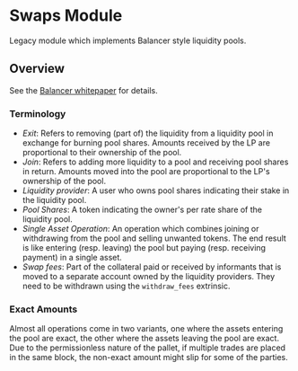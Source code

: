 # Swaps Module

Legacy module which implements Balancer style liquidity pools.

## Overview

See the [Balancer whitepaper](https://www.balancer.fi/whitepaper.pdf) for
details.

### Terminology

-   _Exit_: Refers to removing (part of) the liquidity from a liquidity pool in
    exchange for burning pool shares. Amounts received by the LP are
    proportional to their ownership of the pool.
-   _Join_: Refers to adding more liquidity to a pool and receiving pool shares
    in return. Amounts moved into the pool are proportional to the LP's
    ownership of the pool.
-   _Liquidity provider_: A user who owns pool shares indicating their stake in
    the liquidity pool.
-   _Pool Shares_: A token indicating the owner's per rate share of the
    liquidity pool.
-   _Single Asset Operation_: An operation which combines joining or withdrawing
    from the pool and selling unwanted tokens. The end result is like entering
    (resp. leaving) the pool but paying (resp. receiving payment) in a single
    asset.
-   _Swap fees_: Part of the collateral paid or received by informants that is
    moved to a separate account owned by the liquidity providers. They need to
    be withdrawn using the `withdraw_fees` extrinsic.

### Exact Amounts

Almost all operations come in two variants, one where the assets entering the
pool are exact, the other where the assets leaving the pool are exact. Due to
the permissionless nature of the pallet, if multiple trades are placed in the
same block, the non-exact amount might slip for some of the parties.
